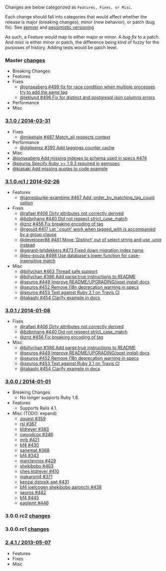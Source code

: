 Changes are below categorized as `Features, Fixes, or Misc`.

Each change should fall into categories that would affect whether the release is major (breaking changes), minor (new behavior), or patch (bug fix). See [semver](http://semver.org/) and [pessimistic versioning](http://guides.rubygems.org/patterns/#pessimistic_version_constraint)

As such, a _Feature_ would map to either major or minor. A _bug fix_ to a patch.  And _misc_ is either minor or patch, the difference being kind of fuzzy for the purposes of history.  Adding tests would be patch level.

### Master [changes](https://github.com/mbleigh/acts-as-taggable-on/compare/v3.1.0...master)

* Breaking Changes
* Features
* Fixes
  * [@jonseaberg #499 fix for race condition when multiple processes try to add the same tag](https://github.com/mbleigh/acts-as-taggable-on/pull/499)
  * [@leklund #496 Fix for distinct and postgresql json columns errors](https://github.com/mbleigh/acts-as-taggable-on/pull/496)
* Performance
* Misc

### [3.1.0 / 2014-03-31](https://github.com/mbleigh/acts-as-taggable-on/compare/v3.0.1...v3.1.0)

* Fixes
  * [@mikehale #487 Match_all respects context](https://github.com/mbleigh/acts-as-taggable-on/pull/487)
* Performance
  * [@dgilperez #390 Add taggings counter cache](https://github.com/mbleigh/acts-as-taggable-on/pull/390)
* Misc
 * [@jonseaberg Add missing indexes to schema used in specs #474](https://github.com/mbleigh/acts-as-taggable-on/pull/474)
 * [@seuros Specify Ruby >= 1.9.3 required in gemspec](https://github.com/mbleigh/acts-as-taggable-on/pull/502)
 * [@kiasaki Add missing quotes to code example](https://github.com/mbleigh/acts-as-taggable-on/pull/501)

### [3.1.0.rc1 / 2014-02-26](https://github.com/mbleigh/acts-as-taggable-on/compare/v3.0.1...v3.1.0.rc1)

* Features
  * [@jamesburke-examtime #467 Add :order_by_matching_tag_count option](https://github.com/mbleigh/acts-as-taggable-on/pull/469)
* Fixes
  * [@rafael #406 Dirty attributes not correctly derived](https://github.com/mbleigh/acts-as-taggable-on/pull/406)
  * [@bzbnhang #440 Did not respect strict_case_match](https://github.com/mbleigh/acts-as-taggable-on/pull/440)
  * [@znz #456 Fix breaking encoding of tag](https://github.com/mbleigh/acts-as-taggable-on/pull/456)
  * [@rgould #417 Let '.count' work when tagged_with is accompanied by a group clause](https://github.com/mbleigh/acts-as-taggable-on/pull/417)
  * [@developer88 #461 Move 'Distinct' out of select string and use .uniq instead](https://github.com/mbleigh/acts-as-taggable-on/pull/461)
  * [@gerard-leijdekkers #473 Fixed down migration index name](https://github.com/mbleigh/acts-as-taggable-on/pull/473)
  * [@leo-souza #498 Use database's lower function for case-insensitive match](https://github.com/mbleigh/acts-as-taggable-on/pull/498)
* Misc
  * [@billychan #463 Thread safe support](https://github.com/mbleigh/acts-as-taggable-on/pull/463)
  * [@billychan #386 Add parse:true instructions to README](https://github.com/mbleigh/acts-as-taggable-on/pull/386)
  * [@seuros #449 Improve README/UPGRADING/post install docs](https://github.com/mbleigh/acts-as-taggable-on/pull/449)
  * [@seuros #452 Remove I18n deprecation warning in specs](https://github.com/mbleigh/acts-as-taggable-on/pull/452)
  * [@seuros #453 Test against Ruby 2.1 on Travis CI](https://github.com/mbleigh/acts-as-taggable-on/pull/453)
  * [@takashi #454 Clarify example in docs](https://github.com/mbleigh/acts-as-taggable-on/pull/454)

### [3.0.1 / 2014-01-08](https://github.com/mbleigh/acts-as-taggable-on/compare/v3.0.0...v3.0.1)

* Fixes
  * [@rafael #406 Dirty attributes not correctly derived](https://github.com/mbleigh/acts-as-taggable-on/pull/406)
  * [@bzbnhang #440 Did not respect strict_case_match](https://github.com/mbleigh/acts-as-taggable-on/pull/440)
  * [@znz #456 Fix breaking encoding of tag](https://github.com/mbleigh/acts-as-taggable-on/pull/456)
* Misc
  * [@billychan #386 Add parse:true instructions to README](https://github.com/mbleigh/acts-as-taggable-on/pull/386)
  * [@seuros #449 Improve README/UPGRADING/post install docs](https://github.com/mbleigh/acts-as-taggable-on/pull/449)
  * [@seuros #452 Remove I18n deprecation warning in specs](https://github.com/mbleigh/acts-as-taggable-on/pull/452)
  * [@seuros #453 Test against Ruby 2.1 on Travis CI](https://github.com/mbleigh/acts-as-taggable-on/pull/453)
  * [@takashi #454 Clarify example in docs](https://github.com/mbleigh/acts-as-taggable-on/pull/454)

### [3.0.0 / 2014-01-01](https://github.com/mbleigh/acts-as-taggable-on/compare/v2.4.1...v3.0.0)

* Breaking Changes
  * No longer supports Ruby 1.8.
* Features
  * Supports Rails 4.1.
* Misc (TODO: expand)
  * [zquest #359](https://github.com/mbleigh/acts-as-taggable-on/pull/359)
  * [rsl #367](https://github.com/mbleigh/acts-as-taggable-on/pull/367)
  * [ktdreyer #383](https://github.com/mbleigh/acts-as-taggable-on/pull/383)
  * [cwoodcox #346](https://github.com/mbleigh/acts-as-taggable-on/pull/346)
  * [mrb #421](https://github.com/mbleigh/acts-as-taggable-on/pull/421)
  * [bf4 #430](https://github.com/mbleigh/acts-as-taggable-on/pull/430)
  * [sanemat #368](https://github.com/mbleigh/acts-as-taggable-on/pull/368)
  * [bf4 #343](https://github.com/mbleigh/acts-as-taggable-on/pull/343)
  * [marclennox #429](https://github.com/mbleigh/acts-as-taggable-on/pull/429)
  * [shekibobo #403](https://github.com/mbleigh/acts-as-taggable-on/pull/403)
  * [ches ktdreyer #410](https://github.com/mbleigh/acts-as-taggable-on/pull/410)
  * [makaroni4 #371](https://github.com/mbleigh/acts-as-taggable-on/pull/371)
  * [kenzai dstosik awt #431](https://github.com/mbleigh/acts-as-taggable-on/pull/431)
  * [bf4 joelcogen shekibobo aaronchi #438](https://github.com/mbleigh/acts-as-taggable-on/pull/438)
  * [seuros #442](https://github.com/mbleigh/acts-as-taggable-on/pull/442)
  * [bf4 #445](https://github.com/mbleigh/acts-as-taggable-on/pull/445)
  * [eaglemt #446](https://github.com/mbleigh/acts-as-taggable-on/pull/446)

### 3.0.0.rc2 [changes](https://github.com/mbleigh/acts-as-taggable-on/compare/fork-v3.0.0.rc1...fork-v3.0.0.rc2)

### 3.0.0.rc1 [changes](https://github.com/mbleigh/acts-as-taggable-on/compare/v2.4.1...fork-v3.0.0.rc1)

### [2.4.1 / 2013-05-07](https://github.com/mbleigh/acts-as-taggable-on/compare/v2.4.0...v2.4.1)

* Features
* Fixes
* Misc
